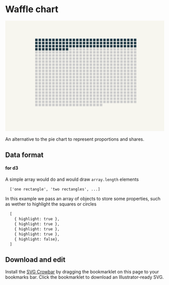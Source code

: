 # Waffle chart

![](1.png)

An alternative to the pie chart to represent proportions and shares.

## Data format

#### for d3

A simple array would do and would draw `array.length` elements

```
  ['one rectangle', 'two rectangles', ...]
```

In this example we pass an array of objects to store some properties, such as wether to highlight the squares or circles

```
  [
    { highlight: true },
    { highlight: true },
    { highlight: true },
    { highlight: true },
    { highlight: false},
  ]
```


## Download and edit

Install the [SVG Crowbar](http://nytimes.github.io/svg-crowbar/) by dragging the bookmarklet on this page to your bookmarks bar. Click the bookmarklet to download an Illustrator-ready SVG.
